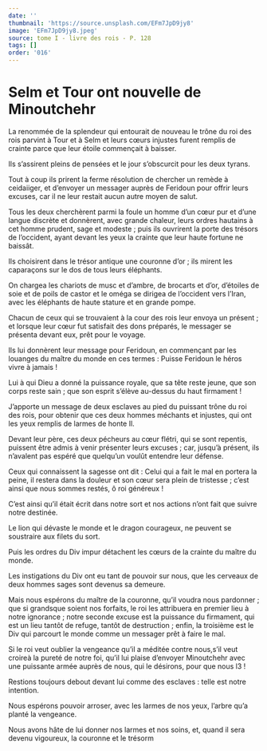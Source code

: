```yaml
---
date: ''
thumbnail: 'https://source.unsplash.com/EFm7JpD9jy8'
image: 'EFm7JpD9jy8.jpeg'
source: tome I - livre des rois - P. 128
tags: []
order: '016'
---
```


# Selm et Tour ont nouvelle de Minoutchehr

La renommée de la splendeur qui entourait de nouveau le trône du roi des rois parvint à Tour et à Selm et leurs cœurs injustes furent remplis de crainte parce que leur étoile commençait à baisser.

Ils s’assirent pleins de pensées et le jour s’obscurcit pour les deux tyrans.

Tout à coup ils prirent la ferme résolution de chercher un remède à ceidaiiger, et d’envoyer un messager auprès de Feridoun pour offrir leurs excuses, car il ne leur restait aucun autre moyen de salut.

Tous les deux cherchèrent parmi la foule un homme d’un cœur pur et d’une langue discrète et donnèrent, avec grande chaleur, leurs ordres hautains à cet homme prudent, sage et modeste ; puis ils ouvrirent la porte des trésors de l’occident, ayant devant les yeux la crainte que leur haute fortune ne baissât.

Ils choisirent dans le trésor antique une couronne d’or ; ils mirent les caparaçons sur le dos de tous leurs éléphants.

On chargea les chariots de musc et d’ambre, de brocarts et d’or, d’étoiles de soie et de poils de castor et le oméga se dirigea de l’occident vers l’Iran, avec les éléphants de haute stature et en grande pompe.

Chacun de ceux qui se trouvaient à la cour des rois leur envoya un présent ; et lorsque leur cœur fut satisfait des dons préparés, le messager se présenta devant eux, prêt pour le voyage.

Ils lui donnèrent leur message pour Feridoun, en commençant par les louanges du maître du monde en ces termes : Puisse Feridoun le héros vivre à jamais !

Lui à qui Dieu a donné la puissance royale, que sa tête reste jeune, que son corps reste sain ; que son esprit s’élève au-dessus du haut firmament !

J’apporte un message de deux esclaves au pied du puissant trône du roi des rois, pour obtenir que ces deux hommes méchants et injustes, qui ont les yeux remplis de larmes de honte Il.

Devant leur père, ces deux pécheurs au cœur flétri, qui se sont repentis, puissent être admis à venir présenter leurs excuses ; car, jusqu’à présent, ils n’avalent pas espéré que quelqu’un voulût entendre leur défense.

Ceux qui connaissent la sagesse ont dit : Celui qui a fait le mal en portera la peine, il restera dans la douleur et son cœur sera plein de tristesse ; c’est ainsi que nous sommes restés, ô roi généreux !

C’est ainsi qu’il était écrit dans notre sort et nos actions n’ont fait que suivre notre destinée.

Le lion qui dévaste le monde et le dragon courageux, ne peuvent se soustraire aux filets du sort.

Puis les ordres du Div impur détachent les cœurs de la crainte du maître du monde.

Les instigations du Div ont eu tant de pouvoir sur nous, que les cerveaux de deux hommes sages sont devenus sa demeure.

Mais nous espérons du maître de la couronne, qu’il voudra nous pardonner ; que si grandsque soient nos forfaits, le roi les attribuera en premier lieu à notre ignorance ; notre seconde excuse est la puissance du firmament, qui est un lieu tantôt de refuge, tantôt de destruction ; enfin, la troisième est le Div qui parcourt le monde comme un messager prêt à faire le mal.

Si le roi veut oublier la vengeance qu’il a méditée contre nous,s’il veut croireà la pureté de notre foi, qu’il lui plaise d’envoyer Minoutchehr avec une puissante armée auprès de nous, qui le désirons, pour que nous l3 !

Restions toujours debout devant lui comme des esclaves : telle est notre intention.

Nous espérons pouvoir arroser, avec les larmes de nos yeux, l’arbre qu’a planté la vengeance.

Nous avons hâte de lui donner nos larmes et nos soins, et, quand il sera devenu vigoureux, la couronne et le trésorm
